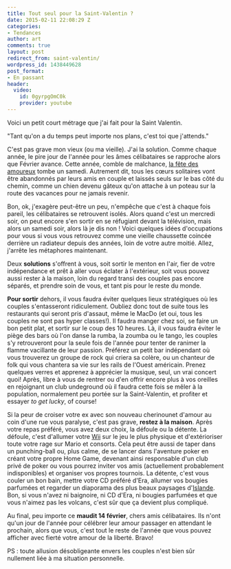 ```yaml
---
title: Tout seul pour la Saint-Valentin ?
date: 2015-02-11 22:08:29 Z
categories:
- Tendances
author: art
comments: true
layout: post
redirect_from: saint-valentin/
wordpress_id: 1438449628
post_format:
- En passant
header:
  video:
    id: 0gyrpgOmC0k
    provider: youtube
---
```


Voici un petit court métrage que j'ai fait pour la Saint Valentin.

"Tant qu'on a du temps peut importe nos plans, c'est toi que j'attends."

C'est pas grave mon vieux (ou ma vieille). J'ai la solution. Comme chaque année, le pire jour de l'année pour les âmes célibataires se rapproche alors que Février avance. Cette année, comble de malchance, [la fête des amoureux](https://irz.fr/tag-saint-valentin) tombe un samedi.<!-- more --> Autrement dit, tous les cœurs solitaires vont être abandonnés par leurs amis en couple et laissés seuls sur le bas côté du chemin, comme un chien devenu gâteux qu'on attache à un poteau sur la route des vacances pour ne jamais revenir.

Bon, ok, j'exagère peut-être un peu, n'empêche que c'est à chaque fois pareil, les célibataires se retrouvent isolés. Alors quand c'est un mercredi soir, on peut encore s'en sortir en se réfugiant devant la télévision, mais alors un samedi soir, alors là je dis non ! Voici quelques idées d'occupations pour vous si vous vous retrouvez comme une vieille chaussette coincée derrière un radiateur depuis des années, loin de votre autre moitié. Allez, j'arrête les métaphores maintenant.

Deux **solutions** s'offrent à vous, soit sortir le menton en l'air, fier de votre indépendance et prêt à aller vous éclater à l'extérieur, soit vous pouvez aussi rester à la maison, loin du regard transi des couples pas encore séparés, et prendre soin de vous, et tant pis pour le reste du monde.

**Pour sortir** dehors, il vous faudra éviter quelques lieux stratégiques où les couples s'entasseront ridiculement. Oubliez donc tout de suite tous les restaurants qui seront pris d'assaut, même le MacDo (et oui, tous les couples ne sont pas hyper classes!). Il faudra manger chez soi, se faire un bon petit plat, et sortir sur le coup des 10 heures. Là, il vous faudra éviter le piège des bars où l'on danse la rumba, la zoumba ou le tango, les couples s'y retrouveront pour la seule fois de l'année pour tenter de ranimer la flamme vacillante de leur passion. Préférez un petit bar indépendant où vous trouverez un groupe de rock qui criera sa colère, ou un chanteur de folk qui vous chantera sa vie sur les rails de l'Ouest américain. Prenez quelques verres et apprenez à apprécier la musique, seul, un vrai concert quoi! Après, libre à vous de rentrer ou d'en offrir encore plus à vos oreilles en rejoignant un club undeground où il faudra cette fois se mêler à la population, normalement peu portée sur la Saint-Valentin, et profiter et essayer _to get lucky_, of course!

Si la peur de croiser votre ex avec son nouveau cherinounet d'amour au coin d'une rue vous paralyse, c'est pas grave, **restez à la maison**. Après votre repas préféré, vous avez deux choix, la défoule ou la détente. La défoule, c'est d'allumer votre [Wii](https://www.nintendo.fr/Wii/Wii-94559.html) sur le jeu le plus physique et d'extérioriser toute votre rage sur Mario et consorts. Cela peut être aussi de taper dans un punching-ball ou, plus calme, de se lancer dans l'aventure poker en créant votre propre Home Game, devenant ainsi responsable d'un club privé de poker ou vous pourrez inviter vos amis (actuellement probablement indisponibles) et organiser vos propres tournois. La détente, c'est vous couler un bon bain, mettre votre CD préféré d'Era, allumer vos bougies parfumées et regarder un diaporama des plus beaux paysages d'[Islande](http://www.voyage-islande.fr/). Bon, si vous n'avez ni baignoire, ni CD d'Era, ni bougies parfumées et que vous n'aimez pas les volcans, c'est sûr que ça devient plus compliqué.

Au final, peu importe ce **maudit 14 février**, chers amis célibataires. Ils n'ont qu'un jour de l'année pour célébrer leur amour passager en attendant le prochain, alors que vous, c'est tout le reste de l'année que vous pouvez afficher avec fierté votre amour de la liberté. Bravo!

PS : toute allusion désobligeante envers les couples n'est bien sûr nullement liée à ma situation personnelle.
